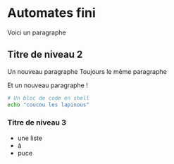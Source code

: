 # Automates fini

Voici un paragraphe

## Titre de niveau 2

Un nouveau paragraphe
Toujours le même paragraphe

Et un nouveau paragraphe !

```sh
# Un bloc de code en shell
echo "coucou les lapinous"
```

### Titre de niveau 3

* une liste
* à
* puce